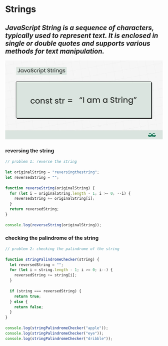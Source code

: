 # Strings

## **_JavaScript String is a sequence of characters, typically used to represent text. It is enclosed in single or double quotes and supports various methods for text manipulation._**

![strings](image.png)

### reversing the string

```js
// problem 1: reverse the string

let originalString = "reversingthestring";
let reversedString = "";

function reverseString(originalString) {
  for (let i = originalString.length - 1; i >= 0; --i) {
    reversedString += originalString[i];
  }
  return reversedString;
}

console.log(reverseString(originalString));
```

### checking the palindrome of the string

```js
// problem 2: checking the palindrome of the string

function stringPalindromeChecker(string) {
  let reversedString = "";
  for (let i = string.length - 1; i >= 0; i--) {
    reversedString += string[i];
  }

  if (string === reversedString) {
    return true;
  } else {
    return false;
  }
}

console.log(stringPalindromeChecker("apple"));
console.log(stringPalindromeChecker("eye"));
console.log(stringPalindromeChecker("dribble"));
```

